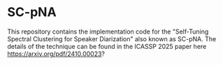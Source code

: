 # SC-pNA
This repository contains the implementation code for the "Self-Tuning Spectral Clustering for Speaker Diarization" also known as SC-pNA. The details of the technique can be found in the ICASSP 2025 paper here https://arxiv.org/pdf/2410.00023?
